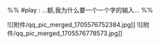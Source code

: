 %% #play : ...额,我为什么要一个一个字的输入...  %%

![[附件/qq_pic_merged_1705576752384.jpg]]
![[附件/qq_pic_merged_1705576778573.jpg]]
